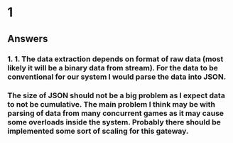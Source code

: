 # 1
## Answers
### 1. 1. The data extraction depends on format of raw data (most likely it will be a binary data from stream). For the data to be conventional for our system I would parse the data into JSON. 
### The size of JSON should not be a big problem as I expect data to not be cumulative. The main problem I think may be with parsing of data from many concurrent games as it may cause some overloads inside the system. Probably there should be implemented some sort of scaling for this gateway.
